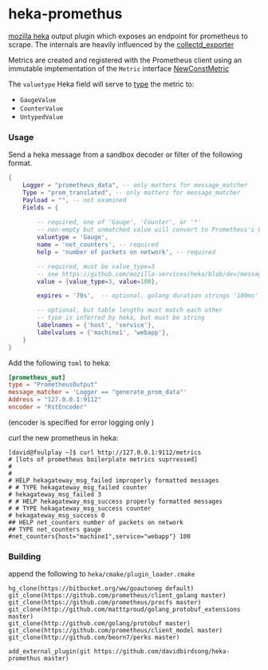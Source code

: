 # heka-promethus
[mozilla heka](https://github.com/mozilla-services/heka) output plugin which exposes an endpoint for prometheus to scrape. The internals are heavily influenced by the [collectd_exporter](https://github.com/prometheus/collectd_exporter)

Metrics are created and registered with the Prometheus client using an immutable imptementation of the ```Metric``` interface [NewConstMetric](http://godoc.org/github.com/prometheus/client_golang/prometheus#NewConstMetric)

The ```valuetype``` Heka field will serve to [type](http://godoc.org/github.com/prometheus/client_golang/prometheus#ValueType) the metric to: 
- ```GaugeValue```
- ```CounterValue```
-  ```UntypedValue```

### Usage
Send a heka message from a sandbox decoder or filter of the following format.

```lua
{
	Logger = "prometheus_data", -- only matters for message_matcher
	Type = "prom_translated", -- only matters for message_matcher
	Payload = "", -- not examined 
	Fields = {
		
		-- required, one of 'Gauge', 'Counter', or '*' 
		-- non-empty but unmatched value will convert to Prometheus's UntypedValue
		valuetype = 'Gauge', 
		name = 'net_counters', -- required
		help = 'number of packets on network', -- required

		-- required, must be value_type=3 
		-- see https://github.com/mozilla-services/heka/blob/dev/message/message.proto#L23
		value = {value_type=3, value=100}, 

		expires = '70s',  -- optional, golang duration strings '100ms' etc..

		-- optional, but table lengths must match each other
		-- type is inferred by heka, but must be string
		labelnames = {'host', 'service'},  
		labelvalues = {'machine1', 'webapp'},
	}
}

```

Add the following ```toml``` to heka:
```toml
[prometheus_out]
type = "PrometheusOutput"
message_matcher = 'Logger == "generate_prom_data"'
Address = "127.0.0.1:9112"
encoder = "RstEncoder"

```
(encoder is specified for error logging only )


curl the new prometheus in heka:
```
[david@foulplay ~]$ curl http://127.0.0.1:9112/metrics  
# [lots of prometheus boilerplate metrics suprressed]
#
#
# HELP hekagateway_msg_failed improperly formatted messages
# # TYPE hekagateway_msg_failed counter
# hekagateway_msg_failed 3
# # HELP hekagateway_msg_success properly formatted messages
# # TYPE hekagateway_msg_success counter
# hekagateway_msg_success 0
## HELP net_counters number of packets on network
## TYPE net_counters gauge
#net_counters{host="machine1",service="webapp"} 100
```
### Building
append the following to ```heka/cmake/plugin_loader.cmake```
```
hg_clone(https://bitbucket.org/ww/goautoneg default)
git_clone(https://github.com/prometheus/client_golang master)
git_clone(https://github.com/prometheus/procfs master)
git_clone(http://github.com/matttproud/golang_protobuf_extensions master)
git_clone(http://github.com/golang/protobuf master)
git_clone(https://github.com/prometheus/client_model master)
git_clone(http://github.com/beorn7/perks master)

add_external_plugin(git https://github.com/davidbirdsong/heka-promethus master)
```
